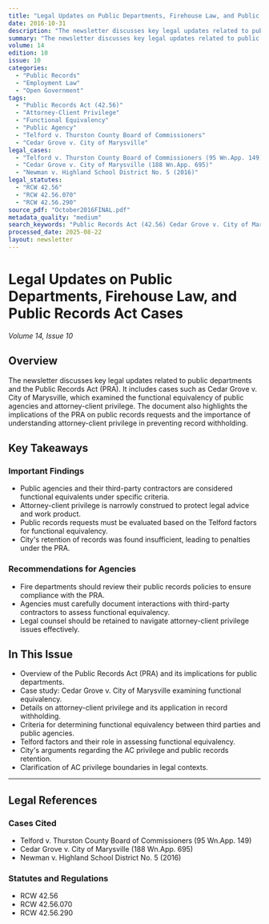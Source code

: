 ```yaml
---
title: "Legal Updates on Public Departments, Firehouse Law, and Public Records Act Cases"
date: 2016-10-31
description: "The newsletter discusses key legal updates related to public departments and the Public Records Act (PRA). It includes cases such as Cedar Grove v. City of Marysville, which examined the functional equivalency of public agencies and attorney-client privilege. The document also highlights the implications of the PRA on public records requests and the importance of understanding attorney-client privilege in preventing record withholding."
summary: "The newsletter discusses key legal updates related to public departments and the Public Records Act (PRA). It includes cases such as Cedar Grove v. City of Marysville, which examined the functional equivalency of public agencies and attorney-client privilege. The document also highlights the implications of the PRA on public records requests and the importance of understanding attorney-client privilege in preventing record withholding."
volume: 14
edition: 10
issue: 10
categories:
  - "Public Records"
  - "Employment Law"
  - "Open Government"
tags:
  - "Public Records Act (42.56)"
  - "Attorney-Client Privilege"
  - "Functional Equivalency"
  - "Public Agency"
  - "Telford v. Thurston County Board of Commissioners"
  - "Cedar Grove v. City of Marysville"
legal_cases:
  - "Telford v. Thurston County Board of Commissioners (95 Wn.App. 149)"
  - "Cedar Grove v. City of Marysville (188 Wn.App. 695)"
  - "Newman v. Highland School District No. 5 (2016)"
legal_statutes:
  - "RCW 42.56"
  - "RCW 42.56.070"
  - "RCW 42.56.290"
source_pdf: "October2016FINAL.pdf"
metadata_quality: "medium"
search_keywords: "Public Records Act (42.56) Cedar Grove v. City of Marysville Functional Equivalency Telford v. Thurston County Board of Commissioners attorney-client privilege Open Government Public Records PRA 95 Wn..."
processed_date: 2025-08-22
layout: newsletter
---
```


# Legal Updates on Public Departments, Firehouse Law, and Public Records Act Cases

*Volume 14, Issue 10*

## Overview

The newsletter discusses key legal updates related to public departments and the Public Records Act (PRA). It includes cases such as Cedar Grove v. City of Marysville, which examined the functional equivalency of public agencies and attorney-client privilege. The document also highlights the implications of the PRA on public records requests and the importance of understanding attorney-client privilege in preventing record withholding.

## Key Takeaways

### Important Findings

- Public agencies and their third-party contractors are considered functional equivalents under specific criteria.
- Attorney-client privilege is narrowly construed to protect legal advice and work product.
- Public records requests must be evaluated based on the Telford factors for functional equivalency.
- City's retention of records was found insufficient, leading to penalties under the PRA.

### Recommendations for Agencies

- Fire departments should review their public records policies to ensure compliance with the PRA.
- Agencies must carefully document interactions with third-party contractors to assess functional equivalency.
- Legal counsel should be retained to navigate attorney-client privilege issues effectively.

## In This Issue

- Overview of the Public Records Act (PRA) and its implications for public departments.
- Case study: Cedar Grove v. City of Marysville examining functional equivalency.
- Details on attorney-client privilege and its application in record withholding.
- Criteria for determining functional equivalency between third parties and public agencies.
- Telford factors and their role in assessing functional equivalency.
- City's arguments regarding the AC privilege and public records retention.
- Clarification of AC privilege boundaries in legal contexts.

---

## Legal References

### Cases Cited

- Telford v. Thurston County Board of Commissioners (95 Wn.App. 149)
- Cedar Grove v. City of Marysville (188 Wn.App. 695)
- Newman v. Highland School District No. 5 (2016)

### Statutes and Regulations

- RCW 42.56
- RCW 42.56.070
- RCW 42.56.290


